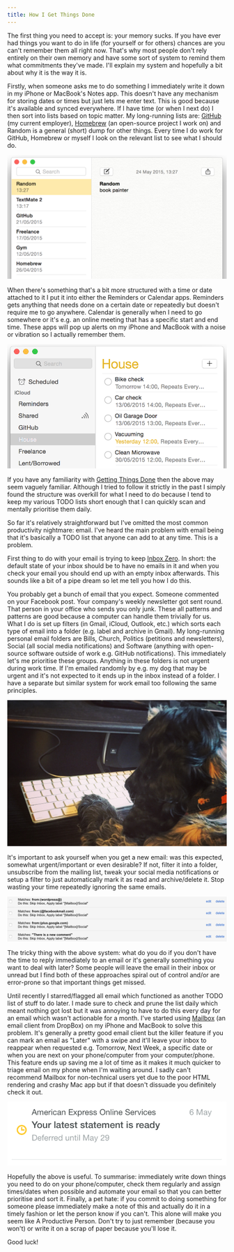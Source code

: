 ```yaml
---
title: How I Get Things Done
---
```

The first thing you need to accept is: your memory sucks. If you have ever had things you want to do in life (for yourself or for others) chances are you can't remember them all right now. That's why most people don't rely entirely on their own memory and have some sort of system to remind them what commitments they've made. I'll explain my system and hopefully a bit about why it is the way it is. 

Firstly, when someone asks me to do something I immediately write it down in my iPhone or MacBook's Notes app. This doesn't have any mechanism for storing dates or times but just lets me enter text. This is good because it's available and synced everywhere. If I have time (or when I next do) I then sort into lists based on topic matter. My long-running lists are: [GitHub](https://github.com/) (my current employer), [Homebrew](http://brew.sh) (an open-source project I work on) and Random is a general (short) dump for other things. Every time I do work for GitHub, Homebrew or myself I look on the relevant list to see what I should do. 

![Notes.app](/images/a/notes.png)

When there's something that's a bit more structured with a time or date attached to it I put it into either the Reminders or Calendar apps. Reminders gets anything that needs done on a certain date or repeatedly but doesn't require me to go anywhere. Calendar is generally when I need to go somewhere or it's e.g. an online meeting that has a specific start and end time. These apps will pop up alerts on my iPhone and MacBook with a noise or vibration so I actually remember them. 

![Reminders](/images/a/reminders.png)

If you have any familiarity with [Getting Things Done](https://en.wikipedia.org/wiki/Getting_Things_Done) then the above may seem vaguely familiar. Although I tried to follow it strictly in the past I simply found the structure was overkill for what I need to do because I tend to keep my various TODO lists short enough that I can quickly scan and mentally prioritise them daily. 

So far it's relatively straightforward but I've omitted the most common productivity nightmare: email. I've heard the main problem with email being that it's basically a TODO list that anyone can add to at any time. This is a problem. 

First thing to do with your email is trying to keep [Inbox Zero](http://mashable.com/2013/10/10/inbox-zero/). In short: the default state of your inbox should be to have no emails in it and when you check your email you should end up with an empty inbox afterwards. This sounds like a bit of a pipe dream so let me tell you how I do this. 

You probably get a bunch of email that you expect. Someone commented on your Facebook post. Your company's weekly newsletter got sent round. That person in your office who sends you only junk. These all patterns and patterns are good because a computer can handle them trivially for us. What I do is set up filters (in Gmail, iCloud, Outlook, etc.) which sorts each type of email into a folder (e.g. label and archive in Gmail). My long-running personal email folders are Bills, Church, Politics (petitions and newsletters), Social (all social media notifications) and Software (anything with open-source software outside of work e.g. GitHub notifications). This immediately let's me prioritise these groups. Anything in these folders is not urgent during work time. If I'm emailed randomly by e.g. my dog that may be urgent and it's not expected to it ends up in the inbox instead of a folder. I have a separate but similar system for work email too following the same principles. 

![Dogmail](/images/a/dogmail.jpg)

It's important to ask yourself when you get a new email: was this expected, somewhat urgent/important or even desirable? If not, filter it into a folder, unsubscribe from the mailing list, tweak your social media notifications or setup a filter to just automatically mark it as read and archive/delete it. Stop wasting your time repeatedly ignoring the same emails.

![Filters](/images/a/filters.png)

The tricky thing with the above system: what do you do if you don't have the time to reply immediately to an email or it's generally something you want to deal with later? Some people will leave the email in their inbox or unread but I find both of these approaches spiral out of control and/or are error-prone so that important things get missed.

Until recently I starred/flagged all email which functioned as another TODO list of stuff to do later. I made sure to check and prune the list daily which meant nothing got lost but it was annoying to have to do this every day for an email which wasn't actionable for a month. I've started using [Mailbox](http://www.mailboxapp.com) (an email client from DropBox) on my iPhone and MacBook to solve this problem. It's generally a pretty good email client but the killer feature if you can mark an email as "Later" with a swipe and it'll leave your inbox to reappear when requested e.g. Tomorrow, Next Week, a specific date or when you are next on your phone/computer from your computer/phone. This feature ends up saving me a lot of time as it makes it much quicker to triage email on my phone when I'm waiting around. I sadly can't recommend Mailbox for non-technical users yet due to the poor HTML rendering and crashy Mac app but if that doesn't dissuade you definitely check it out. 

![Mailbox](/images/a/mailbox.png)

Hopefully the above is useful. To summarise: immediately write down things you need to do on your phone/computer, check them regularly and assign times/dates when possible and automate your email so that you can better prioritise and sort it. Finally, a pet hate: if you commit to doing something for someone please immediately make a note of this and actually do it in a timely fashion or let the person know if you can't. This alone will make you seem like A Productive Person. Don't try to just remember (because you won't) or write it on a scrap of paper because you'll lose it. 

Good luck!
